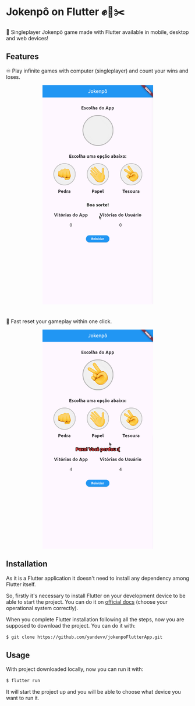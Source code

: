# Jokenpô on Flutter ✊📄✂️
🚀 Singleplayer Jokenpô game made with Flutter available in mobile, desktop and web devices!

## Features
♾️ Play infinite games with computer (singleplayer) and count your wins and loses.
<div style="width: 100%; display: flex; justify-content: center;">
  <img src="./assets/playingOnGame.gif" height="600" style="margin-bottom: 24px;">
</div>

🔄 Fast reset your gameplay within one click.
<div style="width: 100%; display: flex; justify-content: center;">
  <img src="./assets/fastResetGame.gif" height="600">
</div>

## Installation
As it is a Flutter application it doesn't need to install any dependency among Flutter itself.

So, firstly it's necessary to install Flutter on your development device to be able to start the project. You can do it on [official docs](https://docs.flutter.dev/get-started/install) (choose your operational system correctly).

When you complete Flutter installation following all the steps, now you are supposed to download the project. You can do it with:
```sh
$ git clone https://github.com/yandevv/jokenpoFlutterApp.git
```

## Usage
With project downloaded locally, now you can run it with:
```sh
$ flutter run
```

It will start the project up and you will be able to choose what device you want to run it.
